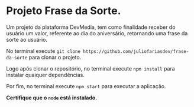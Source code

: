 <h1>Projeto Frase da Sorte.</h1>
<p>Um projeto da plataforma DevMedia, tem como finalidade receber do usuário um valor, referente ao dia do aniversário, retornando uma frase da sorte ao usuário.</p>
<p>No terminal execute <code>git clone https://github.com/juliofariasdev/frase-da-sorte</code> para clonar o projeto.</p>
<p>
Logo após clonar o repositório, no terminal execute <code>npm install</code> para instalar quaiquer dependências.
</p>
<p>Por fim, no terminal execute <code>npm start</code> para executar a aplicação.</p>
<strong>Certifique que o <code>node</code> está instalado.</strong>
